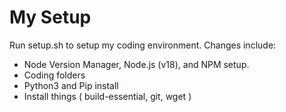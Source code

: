 # My Setup
Run setup.sh to setup my coding environment.
Changes include:
- Node Version Manager, Node.js (v18), and NPM setup.
- Coding folders
- Python3 and Pip install
- Install things ( build-essential, git, wget )
